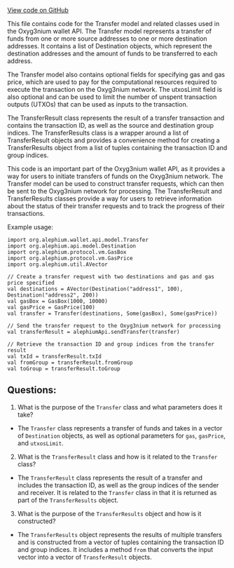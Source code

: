 [View code on GitHub](https://github.com/alephium/alephium/wallet/src/main/scala/org/alephium/wallet/api/model/Transfer.scala)

This file contains code for the Transfer model and related classes used in the Oxyg3nium wallet API. The Transfer model represents a transfer of funds from one or more source addresses to one or more destination addresses. It contains a list of Destination objects, which represent the destination addresses and the amount of funds to be transferred to each address. 

The Transfer model also contains optional fields for specifying gas and gas price, which are used to pay for the computational resources required to execute the transaction on the Oxyg3nium network. The utxosLimit field is also optional and can be used to limit the number of unspent transaction outputs (UTXOs) that can be used as inputs to the transaction.

The TransferResult class represents the result of a transfer transaction and contains the transaction ID, as well as the source and destination group indices. The TransferResults class is a wrapper around a list of TransferResult objects and provides a convenience method for creating a TransferResults object from a list of tuples containing the transaction ID and group indices.

This code is an important part of the Oxyg3nium wallet API, as it provides a way for users to initiate transfers of funds on the Oxyg3nium network. The Transfer model can be used to construct transfer requests, which can then be sent to the Oxyg3nium network for processing. The TransferResult and TransferResults classes provide a way for users to retrieve information about the status of their transfer requests and to track the progress of their transactions. 

Example usage:

```
import org.alephium.wallet.api.model.Transfer
import org.alephium.api.model.Destination
import org.alephium.protocol.vm.GasBox
import org.alephium.protocol.vm.GasPrice
import org.alephium.util.AVector

// Create a transfer request with two destinations and gas and gas price specified
val destinations = AVector(Destination("address1", 100), Destination("address2", 200))
val gasBox = GasBox(1000, 10000)
val gasPrice = GasPrice(100)
val transfer = Transfer(destinations, Some(gasBox), Some(gasPrice))

// Send the transfer request to the Oxyg3nium network for processing
val transferResult = alephiumApi.sendTransfer(transfer)

// Retrieve the transaction ID and group indices from the transfer result
val txId = transferResult.txId
val fromGroup = transferResult.fromGroup
val toGroup = transferResult.toGroup
```
## Questions: 
 1. What is the purpose of the `Transfer` class and what parameters does it take?
- The `Transfer` class represents a transfer of funds and takes in a vector of `Destination` objects, as well as optional parameters for `gas`, `gasPrice`, and `utxosLimit`.
2. What is the `TransferResult` class and how is it related to the `Transfer` class?
- The `TransferResult` class represents the result of a transfer and includes the transaction ID, as well as the group indices of the sender and receiver. It is related to the `Transfer` class in that it is returned as part of the `TransferResults` object.
3. What is the purpose of the `TransferResults` object and how is it constructed?
- The `TransferResults` object represents the results of multiple transfers and is constructed from a vector of tuples containing the transaction ID and group indices. It includes a method `from` that converts the input vector into a vector of `TransferResult` objects.